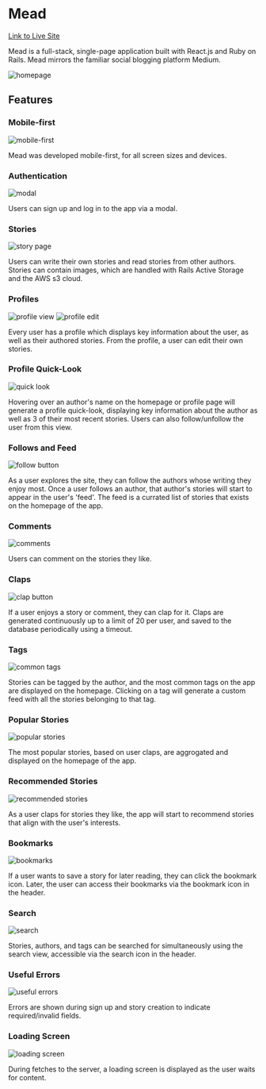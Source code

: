 # Mead

[Link to Live Site](https://mead-aa.herokuapp.com/)

Mead is a full-stack, single-page application built with React.js and Ruby on Rails.  Mead mirrors the familiar social blogging platform Medium.

![homepage](https://i.imgur.com/ZcuL4yX.png)


## Features

### Mobile-first

![mobile-first](https://i.imgur.com/AYeGtgb.png)

Mead was developed mobile-first, for all screen sizes and devices.

### Authentication

![modal](https://i.imgur.com/F1a7Jmc.png)

Users can sign up and log in to the app via a modal.

### Stories

![story page](https://i.imgur.com/duxWlzr.png)

Users can write their own stories and read stories from other authors.  Stories can contain images, which are handled with Rails Active Storage and the AWS s3 cloud.

### Profiles

![profile view](https://i.imgur.com/G6lduyx.png)
![profile edit](https://i.imgur.com/GejYJCW.png)

Every user has a profile which displays key information about the user, as well as their authored stories.  From the profile, a user can edit their own stories.

### Profile Quick-Look

![quick look](https://i.imgur.com/7nX7Usr.png)

Hovering over an author's name on the homepage or profile page will generate a profile quick-look, displaying key information about the author as well as 3 of their most recent stories.  Users can also follow/unfollow the user from this view.

### Follows and Feed

![follow button](https://i.imgur.com/WfjEG1f.png)

As a user explores the site, they can follow the authors whose writing they enjoy most.  Once a user follows an author, that author's stories will start to appear in the user's 'feed'.  The feed is a currated list of stories that exists on the homepage of the app.

### Comments

![comments](https://i.imgur.com/oAzMnz1.png)

Users can comment on the stories they like.

### Claps

![clap button](https://i.imgur.com/sGB4RIc.png)

If a user enjoys a story or comment, they can clap for it.  Claps are generated continuously up to a limit of 20 per user, and saved to the database periodically using a timeout.

### Tags

![common tags](https://i.imgur.com/3SncGvJ.png)

Stories can be tagged by the author, and the most common tags on the app are displayed on the homepage.  Clicking on a tag will generate a custom feed with all the stories belonging to that tag.

### Popular Stories

![popular stories](https://i.imgur.com/Y1uMOdH.png)

The most popular stories, based on user claps, are aggrogated and displayed on the homepage of the app.

### Recommended Stories

![recommended stories](https://i.imgur.com/fBlpnCg.png)

As a user claps for stories they like, the app will start to recommend stories that align with the user's interests.

### Bookmarks

![bookmarks](https://i.imgur.com/lvV8PD2.png)

If a user wants to save a story for later reading, they can click the bookmark icon.  Later, the user can access their bookmarks via the bookmark icon in the header.

### Search

![search](https://i.imgur.com/BNopn2J.png)

Stories, authors, and tags can be searched for simultaneously using the search view, accessible via the search icon in the header.

### Useful Errors

![useful errors](https://i.imgur.com/GIIjwKf.png)

Errors are shown during sign up and story creation to indicate required/invalid fields.

### Loading Screen

![loading screen](https://i.imgur.com/iGfNBDU.png)

During fetches to the server, a loading screen is displayed as the user waits for content.